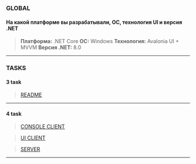 ### GLOBAL
#### На какой платформе вы разрабатывали, ОС, технология UI и версия .NET
 > **Платформа:**  .NET Core
 > **ОС:** Windows
 > **Технология:** Avalonia UI + MVVM
 > **Версия .NET:** 8.0
***
### TASKS

#### 3 task
 > [README](./AvaloniaUI/README.md)
 ***
#### 4 task
 > [CONSOLE CLIENT](./ConsoleClient/README.md)

 > [UI CLIENT](./AvaloniaClient/README.md)

 > [SERVER](./Server/README.md)



 ***
